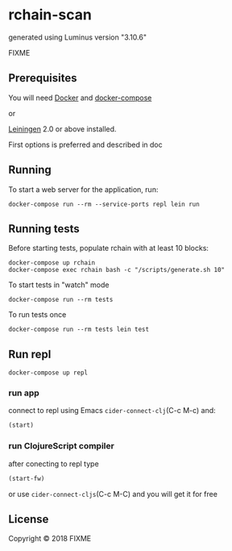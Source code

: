 # rchain-scan

generated using Luminus version "3.10.6"

FIXME

## Prerequisites

You will need [Docker] and [docker-compose]

or

[Leiningen] 2.0 or above installed.

First options is preferred and described in doc

[Leiningen]: https://github.com/technomancy/leiningen
[Docker]: https://docs.docker.com/install/
[docker-compose]: https://docs.docker.com/compose/install/

## Running

To start a web server for the application, run:

    docker-compose run --rm --service-ports repl lein run

## Running tests
Before starting tests, populate rchain with at least 10 blocks:

    docker-compose up rchain
    docker-compose exec rchain bash -c "/scripts/generate.sh 10"

To start tests in "watch" mode

    docker-compose run --rm tests

To run tests once

    docker-compose run --rm tests lein test


## Run repl

    docker-compose up repl

### run app

connect to repl using Emacs `cider-connect-clj`(C-c M-c) and:

``` clojure
(start)
```

### run ClojureScript compiler

after conecting to repl type

``` clojure
(start-fw)
```

or use `cider-connect-cljs`(C-c M-C) and you will get it for free


## License

Copyright © 2018 FIXME
